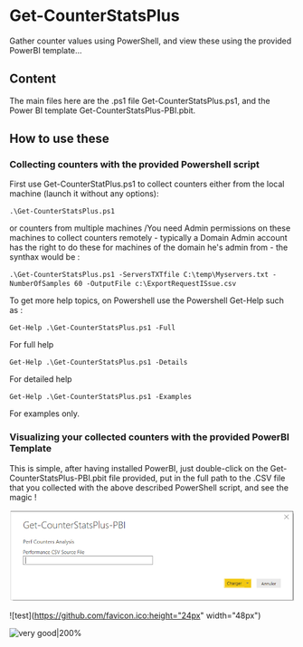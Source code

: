 # Get-CounterStatsPlus
Gather counter values using PowerShell, and view these using the provided PowerBI template...

## Content
The main files here are the .ps1 file Get-CounterStatsPlus.ps1, and the Power BI template Get-CounterStatsPlus-PBI.pbit.

## How to use these
### Collecting counters with the provided Powershell script
First use Get-CounterStatPlus.ps1 to collect counters either from the local machine (launch it without any options):

```
.\Get-CounterStatsPlus.ps1
```

or counters from multiple machines /You need Admin permissions on these machines to collect counters remotely - typically a Domain Admin account has the right to do these for machines of the domain he's admin from - the synthax would be :

```
.\Get-CounterStatsPlus.ps1 -ServersTXTfile C:\temp\Myservers.txt -NumberOfSamples 60 -OutputFile c:\ExportRequestISsue.csv
```

To get more help topics, on Powershell use the Powershell Get-Help such as :
```
Get-Help .\Get-CounterStatsPlus.ps1 -Full
```
For full help
```
Get-Help .\Get-CounterStatsPlus.ps1 -Details
```
For detailed help
```
Get-Help .\Get-CounterStatsPlus.ps1 -Examples
```
For examples only.
### Visualizing your collected counters with the provided PowerBI Template
This is simple, after having installed PowerBI, just double-click on the Get-CounterStatsPlus-PBI.pbit file provided, put in the full path to the .CSV file that you collected with the above described PowerShell script, and see the magic !

![test image size|512x397,20%](./Screenshots/PBI-ChooseCSVtoanalyze.png)

![test](https://github.com/favicon.ico:height="24px" width="48px")

![very good|200%](https://github.com/favicon.ico)

